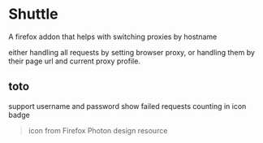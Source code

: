 # Shuttle

A firefox addon that helps with switching proxies by hostname

either handling all requests by setting browser proxy, or handling them by their page url and current proxy profile.

## toto

support username and password
show failed requests counting in icon badge

> icon from Firefox Photon design resource
